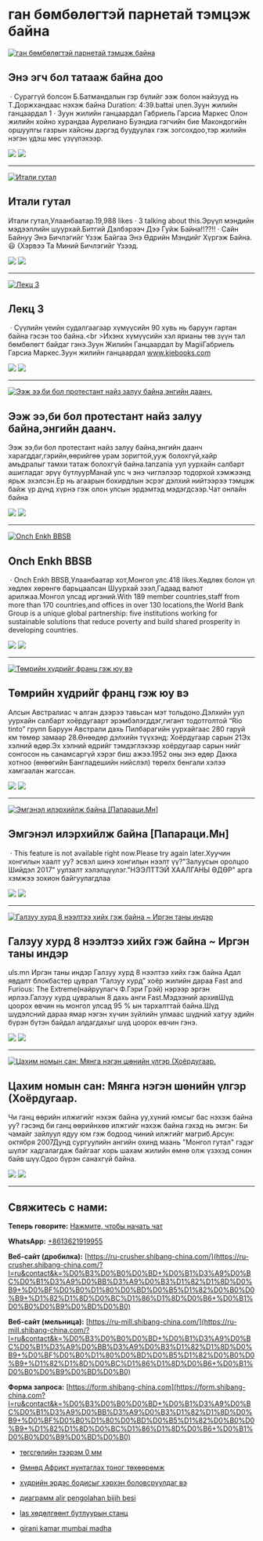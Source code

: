 # ган бөмбөлөгтэй парнетай тэмцэж байна

<a href="https://swt.shibang-china.com/?l=ru&img&k=%D0%B3%D0%B0%D0%BD+%D0%B1%D3%A9%D0%BC%D0%B1%D3%A9%D0%BB%D3%A9%D0%B3%D1%82%D1%8D%D0%B9+%D0%BF%D0%B0%D1%80%D0%BD%D0%B5%D1%82%D0%B0%D0%B9+%D1%82%D1%8D%D0%BC%D1%86%D1%8D%D0%B6+%D0%B1%D0%B0%D0%B9%D0%BD%D0%B0" target="_blank">![ган бөмбөлөгтэй парнетай тэмцэж байна](http://static.shibang-china.com/all-800x300/470.jpg)</a>

## Энэ эгч бол татааж байна доо
&nbsp;&#0183;&#32;Сураггүй болсон Б.Батмандалын гэр бүлийг ээж болон найзууд нь Т.Доржхандаас нэхэж байна Duration: 4:39.battai unen.Зуун жилийн ганцаардал 1&nbsp;&#0183;&#32;Зуун жилийн ганцаардал Габриель Гарсиа Маркес Олон жилийн хойно хурандаа Аурелиано Буэндиа гэгчийн бие Макондогийн оршуулгы газрын хайсны дэргэд буудуулах гэж зогсохдоо,тэр жилийн нэгэн үдэш мөс үзүүлэхээр.


<a href="https://whatsapp.shibangsoft.com/WhatsApp.php" target="_blank" title="WhatsApp">![](http://static.shibang-china.com/icon/whatsapp.png)</a> <a href="https://swt.shibang-china.com/?l=ru&icon&k=%D0%B3%D0%B0%D0%BD+%D0%B1%D3%A9%D0%BC%D0%B1%D3%A9%D0%BB%D3%A9%D0%B3%D1%82%D1%8D%D0%B9+%D0%BF%D0%B0%D1%80%D0%BD%D0%B5%D1%82%D0%B0%D0%B9+%D1%82%D1%8D%D0%BC%D1%86%D1%8D%D0%B6+%D0%B1%D0%B0%D0%B9%D0%BD%D0%B0" target="_blank">![](http://static.shibang-china.com/icon/chat-ru.png)</a>

---

<a href="https://swt.shibang-china.com/?l=ru&img&k=%D0%B3%D0%B0%D0%BD+%D0%B1%D3%A9%D0%BC%D0%B1%D3%A9%D0%BB%D3%A9%D0%B3%D1%82%D1%8D%D0%B9+%D0%BF%D0%B0%D1%80%D0%BD%D0%B5%D1%82%D0%B0%D0%B9+%D1%82%D1%8D%D0%BC%D1%86%D1%8D%D0%B6+%D0%B1%D0%B0%D0%B9%D0%BD%D0%B0" target="_blank">![Итали гутал](http://static.shibang-china.com/all-800x300/943.jpg)</a>

## Итали гутал
Итали гутал,Улаанбаатар.19,988 likes &#183; 3 talking about this.Эрүүл мэндийн мэдээллийн шуурхай.Битгий Дэлбэрээч Дээ Гуйж Байна!!??!!&nbsp;&#0183;&#32;Сайн Байнуу Энэ Бичлэгийг Үзэж Байгаа Энэ Өдрийн Мэндийг Хүргэж Байна.😃 {Хэрвээ Та Миний Бичлэгийг Үзээд.


<a href="https://whatsapp.shibangsoft.com/WhatsApp.php" target="_blank" title="WhatsApp">![](http://static.shibang-china.com/icon/whatsapp.png)</a> <a href="https://swt.shibang-china.com/?l=ru&icon&k=%D0%B3%D0%B0%D0%BD+%D0%B1%D3%A9%D0%BC%D0%B1%D3%A9%D0%BB%D3%A9%D0%B3%D1%82%D1%8D%D0%B9+%D0%BF%D0%B0%D1%80%D0%BD%D0%B5%D1%82%D0%B0%D0%B9+%D1%82%D1%8D%D0%BC%D1%86%D1%8D%D0%B6+%D0%B1%D0%B0%D0%B9%D0%BD%D0%B0" target="_blank">![](http://static.shibang-china.com/icon/chat-ru.png)</a>

---

<a href="https://swt.shibang-china.com/?l=ru&img&k=%D0%B3%D0%B0%D0%BD+%D0%B1%D3%A9%D0%BC%D0%B1%D3%A9%D0%BB%D3%A9%D0%B3%D1%82%D1%8D%D0%B9+%D0%BF%D0%B0%D1%80%D0%BD%D0%B5%D1%82%D0%B0%D0%B9+%D1%82%D1%8D%D0%BC%D1%86%D1%8D%D0%B6+%D0%B1%D0%B0%D0%B9%D0%BD%D0%B0" target="_blank">![Лекц 3](http://static.shibang-china.com/all-800x300/675.jpg)</a>

## Лекц 3
&nbsp;&#0183;&#32;Сүүлийн үеийн судалгаагаар хүмүүсийн 90 хувь нь баруун гартан байна гэсэн тоо байна.&lt;br &gt;Ихэнх хүмүүсийн хэл ярианы төв зүүн тал бөмбөлөгт байдаг гэнэ.Зуун Жилийн Ганцаардал by MagiiГабриель Гарсиа Маркес.Зуун жилийн ганцаардал www.kiebooks.com


<a href="https://whatsapp.shibangsoft.com/WhatsApp.php" target="_blank" title="WhatsApp">![](http://static.shibang-china.com/icon/whatsapp.png)</a> <a href="https://swt.shibang-china.com/?l=ru&icon&k=%D0%B3%D0%B0%D0%BD+%D0%B1%D3%A9%D0%BC%D0%B1%D3%A9%D0%BB%D3%A9%D0%B3%D1%82%D1%8D%D0%B9+%D0%BF%D0%B0%D1%80%D0%BD%D0%B5%D1%82%D0%B0%D0%B9+%D1%82%D1%8D%D0%BC%D1%86%D1%8D%D0%B6+%D0%B1%D0%B0%D0%B9%D0%BD%D0%B0" target="_blank">![](http://static.shibang-china.com/icon/chat-ru.png)</a>

---

<a href="https://swt.shibang-china.com/?l=ru&img&k=%D0%B3%D0%B0%D0%BD+%D0%B1%D3%A9%D0%BC%D0%B1%D3%A9%D0%BB%D3%A9%D0%B3%D1%82%D1%8D%D0%B9+%D0%BF%D0%B0%D1%80%D0%BD%D0%B5%D1%82%D0%B0%D0%B9+%D1%82%D1%8D%D0%BC%D1%86%D1%8D%D0%B6+%D0%B1%D0%B0%D0%B9%D0%BD%D0%B0" target="_blank">![Ээж ээ,би бол протестант найз залуу байна,энгийн даанч.](http://static.shibang-china.com/all-800x300/225.jpg)</a>

## Ээж ээ,би бол протестант найз залуу байна,энгийн даанч.
Ээж ээ,би бол протестант найз залуу байна,энгийн даанч харагддаг,гэрийн,өөрийгөө урам зоригтой,ууж болохгүй,хайр амьдралыг тамхи татаж болохгүй байна.tanzania уул уурхайн салбарт ашигладаг эрүү бутлуурМанай улс ч энэ чиглэлээр тодорхой хэмжээнд ярьж эхэлсэн.Ер нь агаарын бохирдлын эсрэг дэлхий нийтээрээ тэмцэж байж үр дүнд хүрнэ гэж олон улсын эрдэмтэд мэдэгдсээр.Чат онлайн байна


<a href="https://whatsapp.shibangsoft.com/WhatsApp.php" target="_blank" title="WhatsApp">![](http://static.shibang-china.com/icon/whatsapp.png)</a> <a href="https://swt.shibang-china.com/?l=ru&icon&k=%D0%B3%D0%B0%D0%BD+%D0%B1%D3%A9%D0%BC%D0%B1%D3%A9%D0%BB%D3%A9%D0%B3%D1%82%D1%8D%D0%B9+%D0%BF%D0%B0%D1%80%D0%BD%D0%B5%D1%82%D0%B0%D0%B9+%D1%82%D1%8D%D0%BC%D1%86%D1%8D%D0%B6+%D0%B1%D0%B0%D0%B9%D0%BD%D0%B0" target="_blank">![](http://static.shibang-china.com/icon/chat-ru.png)</a>

---

<a href="https://swt.shibang-china.com/?l=ru&img&k=%D0%B3%D0%B0%D0%BD+%D0%B1%D3%A9%D0%BC%D0%B1%D3%A9%D0%BB%D3%A9%D0%B3%D1%82%D1%8D%D0%B9+%D0%BF%D0%B0%D1%80%D0%BD%D0%B5%D1%82%D0%B0%D0%B9+%D1%82%D1%8D%D0%BC%D1%86%D1%8D%D0%B6+%D0%B1%D0%B0%D0%B9%D0%BD%D0%B0" target="_blank">![Onch Enkh BBSB](http://static.shibang-china.com/all-800x300/293.jpg)</a>

## Onch Enkh BBSB
&nbsp;&#0183;&#32;Onch Enkh BBSB,Улаанбаатар хот,Монгол улс.418 likes.Хөдлөх болон үл хөдлөх хөрөнгө барьцаалсан Шуурхай зээл,Гадаад валют арилжаа.Монгол улсад иргэний.With 189 member countries,staff from more than 170 countries,and offices in over 130 locations,the World Bank Group is a unique global partnership: five institutions working for sustainable solutions that reduce poverty and build shared prosperity in developing countries.


<a href="https://whatsapp.shibangsoft.com/WhatsApp.php" target="_blank" title="WhatsApp">![](http://static.shibang-china.com/icon/whatsapp.png)</a> <a href="https://swt.shibang-china.com/?l=ru&icon&k=%D0%B3%D0%B0%D0%BD+%D0%B1%D3%A9%D0%BC%D0%B1%D3%A9%D0%BB%D3%A9%D0%B3%D1%82%D1%8D%D0%B9+%D0%BF%D0%B0%D1%80%D0%BD%D0%B5%D1%82%D0%B0%D0%B9+%D1%82%D1%8D%D0%BC%D1%86%D1%8D%D0%B6+%D0%B1%D0%B0%D0%B9%D0%BD%D0%B0" target="_blank">![](http://static.shibang-china.com/icon/chat-ru.png)</a>

---

<a href="https://swt.shibang-china.com/?l=ru&img&k=%D0%B3%D0%B0%D0%BD+%D0%B1%D3%A9%D0%BC%D0%B1%D3%A9%D0%BB%D3%A9%D0%B3%D1%82%D1%8D%D0%B9+%D0%BF%D0%B0%D1%80%D0%BD%D0%B5%D1%82%D0%B0%D0%B9+%D1%82%D1%8D%D0%BC%D1%86%D1%8D%D0%B6+%D0%B1%D0%B0%D0%B9%D0%BD%D0%B0" target="_blank">![Төмрийн хүдрийг франц гэж юу вэ](http://static.shibang-china.com/all-800x300/521.jpg)</a>

## Төмрийн хүдрийг франц гэж юу вэ
Алсын Австралиас ч алган дээрээ тавьсан мэт тольдоно.Дэлхийн уул уурхайн салбарт хоёрдугаарт эрэмбэлэгддэг,гигант тодотголтой “Rio tinto” групп Баруун Австрали дахь Пилбарагийн уурхайгаас 280 гаруй км төмөр замаар 28.Өнөөдөр дэлхийн түүхэнд: Хоёрдугаар сарын 21Эх хэлний өдөр.Эх хэлний өдрийг тэмдэглэхээр хоёрдугаар сарын нийг сонгосон нь санамсаргүй хэрэг биш ажээ.1952 оны энэ өдөр Дакка хотноо (өнөөгийн Бангладешийн нийслэл) төрөлх бенгали хэлээ хамгаалан жагссан.


<a href="https://whatsapp.shibangsoft.com/WhatsApp.php" target="_blank" title="WhatsApp">![](http://static.shibang-china.com/icon/whatsapp.png)</a> <a href="https://swt.shibang-china.com/?l=ru&icon&k=%D0%B3%D0%B0%D0%BD+%D0%B1%D3%A9%D0%BC%D0%B1%D3%A9%D0%BB%D3%A9%D0%B3%D1%82%D1%8D%D0%B9+%D0%BF%D0%B0%D1%80%D0%BD%D0%B5%D1%82%D0%B0%D0%B9+%D1%82%D1%8D%D0%BC%D1%86%D1%8D%D0%B6+%D0%B1%D0%B0%D0%B9%D0%BD%D0%B0" target="_blank">![](http://static.shibang-china.com/icon/chat-ru.png)</a>

---

<a href="https://swt.shibang-china.com/?l=ru&img&k=%D0%B3%D0%B0%D0%BD+%D0%B1%D3%A9%D0%BC%D0%B1%D3%A9%D0%BB%D3%A9%D0%B3%D1%82%D1%8D%D0%B9+%D0%BF%D0%B0%D1%80%D0%BD%D0%B5%D1%82%D0%B0%D0%B9+%D1%82%D1%8D%D0%BC%D1%86%D1%8D%D0%B6+%D0%B1%D0%B0%D0%B9%D0%BD%D0%B0" target="_blank">![Эмгэнэл илэрхийлж байна [Папараци.Мн]](http://static.shibang-china.com/all-800x300/983.jpg)</a>

## Эмгэнэл илэрхийлж байна [Папараци.Мн]
&nbsp;&#0183;&#32;This feature is not available right now.Please try again later.Хуучин хонгилын хаалт уу? эсвэл шинэ хонгилын нээлт үү?&quot;Залуусын оролцоо Шийдэл 2017&quot; уулзалт хэлэлцүүлэг.&quot;НЭЭЛТТЭЙ ХААЛГАНЫ ӨДӨР&quot; арга хэмжээ зохион байгуулагдлаа


<a href="https://whatsapp.shibangsoft.com/WhatsApp.php" target="_blank" title="WhatsApp">![](http://static.shibang-china.com/icon/whatsapp.png)</a> <a href="https://swt.shibang-china.com/?l=ru&icon&k=%D0%B3%D0%B0%D0%BD+%D0%B1%D3%A9%D0%BC%D0%B1%D3%A9%D0%BB%D3%A9%D0%B3%D1%82%D1%8D%D0%B9+%D0%BF%D0%B0%D1%80%D0%BD%D0%B5%D1%82%D0%B0%D0%B9+%D1%82%D1%8D%D0%BC%D1%86%D1%8D%D0%B6+%D0%B1%D0%B0%D0%B9%D0%BD%D0%B0" target="_blank">![](http://static.shibang-china.com/icon/chat-ru.png)</a>

---

<a href="https://swt.shibang-china.com/?l=ru&img&k=%D0%B3%D0%B0%D0%BD+%D0%B1%D3%A9%D0%BC%D0%B1%D3%A9%D0%BB%D3%A9%D0%B3%D1%82%D1%8D%D0%B9+%D0%BF%D0%B0%D1%80%D0%BD%D0%B5%D1%82%D0%B0%D0%B9+%D1%82%D1%8D%D0%BC%D1%86%D1%8D%D0%B6+%D0%B1%D0%B0%D0%B9%D0%BD%D0%B0" target="_blank">![Галзуу хурд 8 нээлтээ хийх гэж байна ~ Иргэн таны индэр](http://static.shibang-china.com/all-800x300/1372.jpg)</a>

## Галзуу хурд 8 нээлтээ хийх гэж байна ~ Иргэн таны индэр
uls.mn Иргэн таны индэр Галзуу хурд 8 нээлтээ хийх гэж байна Адал явдалт блокбастер цуврал “Галзуу хурд” хоёр жилийн дараа Fast and Furious: The Extreme(найруулагч Ф.Гэри Грэй) нэрээр эргэн ирлээ.Галзуу хурд цувралын 8 дахь анги Fast.Мэдээний архивШүд цоорох өвчин нь монгол улсад 95 % ын тархалттай байна.Шүд шүдэлсний дараа ямар нэгэн хүчин зүйлийн улмаас шүдний хатуу эдийн бүрэн бүтэн байдал алдагдахыг шүд цоорох өвчин гэнэ.


<a href="https://whatsapp.shibangsoft.com/WhatsApp.php" target="_blank" title="WhatsApp">![](http://static.shibang-china.com/icon/whatsapp.png)</a> <a href="https://swt.shibang-china.com/?l=ru&icon&k=%D0%B3%D0%B0%D0%BD+%D0%B1%D3%A9%D0%BC%D0%B1%D3%A9%D0%BB%D3%A9%D0%B3%D1%82%D1%8D%D0%B9+%D0%BF%D0%B0%D1%80%D0%BD%D0%B5%D1%82%D0%B0%D0%B9+%D1%82%D1%8D%D0%BC%D1%86%D1%8D%D0%B6+%D0%B1%D0%B0%D0%B9%D0%BD%D0%B0" target="_blank">![](http://static.shibang-china.com/icon/chat-ru.png)</a>

---

<a href="https://swt.shibang-china.com/?l=ru&img&k=%D0%B3%D0%B0%D0%BD+%D0%B1%D3%A9%D0%BC%D0%B1%D3%A9%D0%BB%D3%A9%D0%B3%D1%82%D1%8D%D0%B9+%D0%BF%D0%B0%D1%80%D0%BD%D0%B5%D1%82%D0%B0%D0%B9+%D1%82%D1%8D%D0%BC%D1%86%D1%8D%D0%B6+%D0%B1%D0%B0%D0%B9%D0%BD%D0%B0" target="_blank">![Цахим номын сан: Мянга нэгэн шөнийн үлгэр (Хоёрдугаар.](http://static.shibang-china.com/all-800x300/120.jpg)</a>

## Цахим номын сан: Мянга нэгэн шөнийн үлгэр (Хоёрдугаар.
Чи ганц өөрийн илжигийг нэхэж байна уу,хүний юмсыг бас нэхэж байна уу? гэсэнд би ганц өөрийнхөө илжгийг нэхэж байна гэхэд нь эмгэн: Би чамайг зайлуул ядуу юм гэж бодоод чиний илжгийг магриб.Арсун: октября 2007Дунд сургуулийн ангийн охинд маань &quot;Монгол гутал&quot; гэдэг шүлэг хадгалагдаж байгааг хорь шахам жилийн өмнө олж үзэхэд сонин байв шүү.Одоо бүрэн санахгүй байна.


<a href="https://whatsapp.shibangsoft.com/WhatsApp.php" target="_blank" title="WhatsApp">![](http://static.shibang-china.com/icon/whatsapp.png)</a> <a href="https://swt.shibang-china.com/?l=ru&icon&k=%D0%B3%D0%B0%D0%BD+%D0%B1%D3%A9%D0%BC%D0%B1%D3%A9%D0%BB%D3%A9%D0%B3%D1%82%D1%8D%D0%B9+%D0%BF%D0%B0%D1%80%D0%BD%D0%B5%D1%82%D0%B0%D0%B9+%D1%82%D1%8D%D0%BC%D1%86%D1%8D%D0%B6+%D0%B1%D0%B0%D0%B9%D0%BD%D0%B0" target="_blank">![](http://static.shibang-china.com/icon/chat-ru.png)</a>

---
## Свяжитесь с нами:

**Теперь говорите:** [Нажмите, чтобы начать чат](https://swt.shibang-china.com?l=ru&contact&k=%D0%B3%D0%B0%D0%BD+%D0%B1%D3%A9%D0%BC%D0%B1%D3%A9%D0%BB%D3%A9%D0%B3%D1%82%D1%8D%D0%B9+%D0%BF%D0%B0%D1%80%D0%BD%D0%B5%D1%82%D0%B0%D0%B9+%D1%82%D1%8D%D0%BC%D1%86%D1%8D%D0%B6+%D0%B1%D0%B0%D0%B9%D0%BD%D0%B0)

**WhatsApp:**  [+8613621919955](https://whatsapp.shibangsoft.com/WhatsApp.php)

**Веб-сайт (дробилка):** [https://ru-crusher.shibang-china.com/](https://ru-crusher.shibang-china.com/?l=ru&contact&k=%D0%B3%D0%B0%D0%BD+%D0%B1%D3%A9%D0%BC%D0%B1%D3%A9%D0%BB%D3%A9%D0%B3%D1%82%D1%8D%D0%B9+%D0%BF%D0%B0%D1%80%D0%BD%D0%B5%D1%82%D0%B0%D0%B9+%D1%82%D1%8D%D0%BC%D1%86%D1%8D%D0%B6+%D0%B1%D0%B0%D0%B9%D0%BD%D0%B0)

**Веб-сайт (мельница):** [https://ru-mill.shibang-china.com/](https://ru-mill.shibang-china.com/?l=ru&contact&k=%D0%B3%D0%B0%D0%BD+%D0%B1%D3%A9%D0%BC%D0%B1%D3%A9%D0%BB%D3%A9%D0%B3%D1%82%D1%8D%D0%B9+%D0%BF%D0%B0%D1%80%D0%BD%D0%B5%D1%82%D0%B0%D0%B9+%D1%82%D1%8D%D0%BC%D1%86%D1%8D%D0%B6+%D0%B1%D0%B0%D0%B9%D0%BD%D0%B0)

**Форма запроса:** [https://form.shibang-china.com](https://form.shibang-china.com?l=ru&contact&k=%D0%B3%D0%B0%D0%BD+%D0%B1%D3%A9%D0%BC%D0%B1%D3%A9%D0%BB%D3%A9%D0%B3%D1%82%D1%8D%D0%B9+%D0%BF%D0%B0%D1%80%D0%BD%D0%B5%D1%82%D0%B0%D0%B9+%D1%82%D1%8D%D0%BC%D1%86%D1%8D%D0%B6+%D0%B1%D0%B0%D0%B9%D0%BD%D0%B0)

* [төгсгөлийн тээрэм 0 мм](../130/%D1%82%D3%A9%D0%B3%D1%81%D0%B3%D3%A9%D0%BB%D0%B8%D0%B9%D0%BD%20%D1%82%D1%8D%D1%8D%D1%80%D1%8D%D0%BC%200%20%D0%BC%D0%BC.md)

* [Өмнөд Африкт нунтаглах тоног төхөөрөмж](../128/%D3%A8%D0%BC%D0%BD%D3%A9%D0%B4%20%D0%90%D1%84%D1%80%D0%B8%D0%BA%D1%82%20%D0%BD%D1%83%D0%BD%D1%82%D0%B0%D0%B3%D0%BB%D0%B0%D1%85%20%D1%82%D0%BE%D0%BD%D0%BE%D0%B3%20%D1%82%D3%A9%D1%85%D3%A9%D3%A9%D1%80%D3%A9%D0%BC%D0%B6.md)

* [хүдрийн эрдэс бодисыг хэрхэн боловсруулдаг вэ](../128/%D1%85%D2%AF%D0%B4%D1%80%D0%B8%D0%B9%D0%BD%20%D1%8D%D1%80%D0%B4%D1%8D%D1%81%20%D0%B1%D0%BE%D0%B4%D0%B8%D1%81%D1%8B%D0%B3%20%D1%85%D1%8D%D1%80%D1%85%D1%8D%D0%BD%20%D0%B1%D0%BE%D0%BB%D0%BE%D0%B2%D1%81%D1%80%D1%83%D1%83%D0%BB%D0%B4%D0%B0%D0%B3%20%D0%B2%D1%8D.md)

* [диаграмм alir pengolahan bijih besi](../128/%D0%B4%D0%B8%D0%B0%D0%B3%D1%80%D0%B0%D0%BC%D0%BC%20alir%20pengolahan%20bijih%20besi.md)

* [las хөдөлгөөнт бутлуурын станц](../128/las%20%D1%85%D3%A9%D0%B4%D3%A9%D0%BB%D0%B3%D3%A9%D3%A9%D0%BD%D1%82%20%D0%B1%D1%83%D1%82%D0%BB%D1%83%D1%83%D1%80%D1%8B%D0%BD%20%D1%81%D1%82%D0%B0%D0%BD%D1%86.md)

* [girani kamar mumbai madha](../130/girani%20kamar%20mumbai%20madha.md)